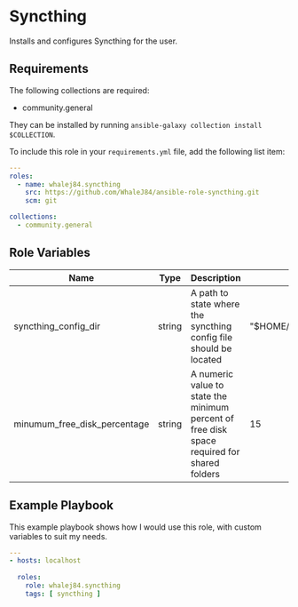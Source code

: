 Syncthing
=========

Installs and configures Syncthing for the user.

Requirements
------------

The following collections are required:

- community.general

They can be installed by running `ansible-galaxy collection install $COLLECTION`.

To include this role in your `requirements.yml` file, add the following list item:

```yaml
---
roles:
  - name: whalej84.syncthing
    src: https://github.com/WhaleJ84/ansible-role-syncthing.git
    scm: git

collections:
  - community.general
```

Role Variables
--------------

| Name | Type | Description | Default |
| ---- | ---- | ----------- | ------- |
| syncthing\_config\_dir | string | A path to state where the syncthing config file should be located | "$HOME/.config/syncthing" |
| minumum\_free\_disk\_percentage | string | A numeric value to state the minimum percent of free disk space required for shared folders | 15 |

Example Playbook
----------------

This example playbook shows how I would use this role, with custom variables to suit my needs.

```yaml
---
- hosts: localhost
  
  roles:
    role: whalej84.syncthing
    tags: [ syncthing ]
```

